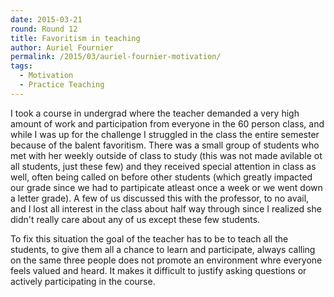 ```yaml
---
date: 2015-03-21
round: Round 12
title: Favoritism in teaching
author: Auriel Fournier
permalink: /2015/03/auriel-fournier-motivation/
tags:
  - Motivation
  - Practice Teaching
---
```


I took a course in undergrad where the teacher demanded a very high amount of work and participation from everyone in the 60 person class, and while I was up for the challenge I struggled in the class the entire semester because of the balent favoritism. There was a small group of students who met with her weekly outside of class to study (this was not made avilable ot all students, just these few) and they received special attention in class as well, often being called on before other students (which greatly impacted our grade since we had to partipicate atleast once a week or we went down a letter grade). A few of us discussed this with the professor, to no avail, and I lost all interest in the class about half way through since I realized she didn't really care about any of us except these few students. 

To fix this situation the goal of the teacher has to be to teach all the students, to give them all a chance to learn and participate, always calling on the same three people does not promote an environment whre everyone feels valued and heard. It makes it difficult to justify asking questions or actively participating in the course. 
